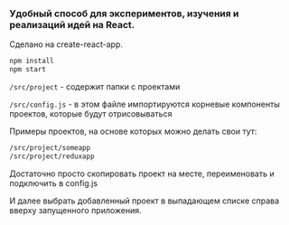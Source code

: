 ### Удобный способ для экспериментов, изучения и реализаций идей на React.

Сделано на create-react-app.

```bash
npm install
npm start
```

`/src/project` - содержит папки с проектами

`/src/config.js` - в этом файле импортируются корневые компоненты проектов, которые будут отрисовываться

Примеры проектов, на основе которых можно делать свои тут:

```bash
/src/project/someapp
/src/project/reduxapp
```

Достаточно просто скопировать проект на месте, переименовать и подключить в config.js

И далее выбрать добавленный проект в выпадающем списке справа вверху запущенного приложения.

